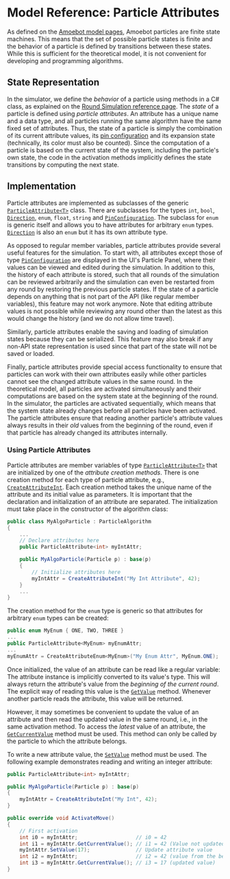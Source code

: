 # Model Reference: Particle Attributes

As defined on the [Amoebot model pages](~/amoebot_model/home.md), Amoebot particles are finite state machines.
This means that the set of possible particle states is finite and the behavior of a particle is defined by transitions between these states.
While this is sufficient for the theoretical model, it is not convenient for developing and programming algorithms.


## State Representation

In the simulator, we define the *behavior* of a particle using methods in a C# class, as explained on the [Round Simulation reference page](rounds.md).
The *state* of a particle is defined using *particle attributes*.
An attribute has a unique name and a data type, and all particles running the same algorithm have the same fixed set of attributes.
Thus, the state of a particle is simply the combination of its current attribute values, its [pin configuration](pin_cfgs.md) and its expansion state (technically, its color must also be counted).
Since the computation of a particle is based on the current state of the system, including the particle's own state, the code in the activation methods implicitly defines the state transitions by computing the next state.


## Implementation

Particle attributes are implemented as subclasses of the generic [`ParticleAttribute<T>`][1] class.
There are subclasses for the types `int`, `bool`, [`Direction`][2], `enum`, `float`, `string` and [`PinConfiguration`][3].
The subclass for `enum` is generic itself and allows you to have attributes for arbitrary `enum` types.
[`Direction`][2] is also an `enum` but it has its own attribute type.

As opposed to regular member variables, particle attributes provide several useful features for the simulation.
To start with, all attributes except those of type [`PinConfiguration`][3] are displayed in the UI's Particle Panel, where their values can be viewed and edited during the simulation.
In addition to this, the history of each attribute is stored, such that all rounds of the simulation can be reviewed arbitrarily and the simulation can even be restarted from any round by restoring the previous particle states.
If the state of a particle depends on anything that is not part of the API (like regular member variables), this feature may not work anymore.
Note that editing attribute values is not possible while reviewing any round other than the latest as this would change the history (and we do not allow time travel).

Similarly, particle attributes enable the saving and loading of simulation states because they can be serialized.
This feature may also break if any non-API state representation is used since that part of the state will not be saved or loaded.

Finally, particle attributes provide special access functionality to ensure that particles can work with their own attributes easily while other particles cannot see the changed attribute values in the same round.
In the theoretical model, all particles are activated simultaneously and their computations are based on the system state at the beginning of the round.
In the simulator, the particles are activated sequentially, which means that the system state already changes before all particles have been activated.
The particle attributes ensure that reading another particle's attribute values always results in their *old* values from the beginning of the round, even if that particle has already changed its attributes internally.

### Using Particle Attributes

Particle attributes are member variables of type [`ParticleAttribute<T>`][1] that are initialized by one of the *attribute creation methods*.
There is one creation method for each type of particle attribute, e.g., [`CreateAttributeInt`][4].
Each creation method takes the unique name of the attribute and its initial value as parameters.
It is important that the declaration and initialization of an attribute are separated.
The initialization must take place in the constructor of the algorithm class:
```csharp
public class MyAlgoParticle : ParticleAlgorithm
{
    ...
    // Declare attributes here
    public ParticleAttribute<int> myIntAttr;

    public MyAlgoParticle(Particle p) : base(p)
    {
    	// Initialize attributes here
        myIntAttr = CreateAttributeInt("My Int Attribute", 42);
    }
    ...
}
```

The creation method for the `enum` type is generic so that attributes for arbitrary `enum` types can be created:
```csharp
public enum MyEnum { ONE, TWO, THREE }
...
public ParticleAttribute<MyEnum> myEnumAttr;
...
myEnumAttr = CreateAttributeEnum<MyEnum>("My Enum Attr", MyEnum.ONE);
```

Once initialized, the value of an attribute can be read like a regular variable: The attribute instance is implicitly converted to its value's type.
This will always return the attribute's value from the *beginning of the current round*.
The explicit way of reading this value is the [`GetValue`][5] method.
Whenever another particle reads the attribute, this value will be returned.

However, it may sometimes be convenient to update the value of an attribute and then read the updated value in the same round, i.e., in the same activation method.
To access the *latest* value of an attribute, the [`GetCurrentValue`][6] method must be used.
This method can only be called by the particle to which the attribute belongs.

To write a new attribute value, the [`SetValue`][7] method must be used.
The following example demonstrates reading and writing an integer attribute:
```csharp
public ParticleAttribute<int> myIntAttr;

public MyAlgoParticle(Particle p) : base(p)
{
    myIntAttr = CreateAttributeInt("My Int", 42);
}

public override void ActivateMove()
{
    // First activation
    int i0 = myIntAttr;                   // i0 = 42
    int i1 = myIntAttr.GetCurrentValue(); // i1 = 42 (Value not updated yet)
    myIntAttr.SetValue(17);               // Update attribute value
    int i2 = myIntAttr;                   // i2 = 42 (value from the beginning of the round)
    int i3 = myIntAttr.GetCurrentValue(); // i3 = 17 (updated value)
}
```



[1]: xref:AS2.Sim.ParticleAttribute`1
[2]: xref:AS2.Direction
[3]: xref:AS2.Sim.PinConfiguration
[4]: xref:AS2.Sim.ParticleAlgorithm.CreateAttributeInt(System.String,System.Int32)
[5]: xref:AS2.Sim.ParticleAttribute`1.GetValue
[6]: xref:AS2.Sim.ParticleAttribute`1.GetCurrentValue
[7]: xref:AS2.Sim.ParticleAttribute`1.SetValue(`0)
